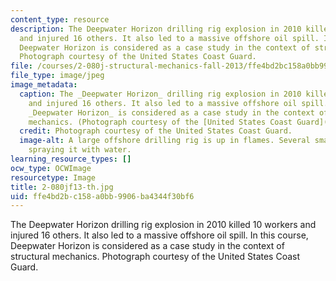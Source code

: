 ```yaml
---
content_type: resource
description: The Deepwater Horizon drilling rig explosion in 2010 killed 10 workers
  and injured 16 others. It also led to a massive offshore oil spill. In this course,
  Deepwater Horizon is considered as a case study in the context of structural mechanics.
  Photograph courtesy of the United States Coast Guard.
file: /courses/2-080j-structural-mechanics-fall-2013/ffe4bd2bc158a0bb9906ba4344f30bf6_2-080jf13-th.jpg
file_type: image/jpeg
image_metadata:
  caption: The _Deepwater Horizon_ drilling rig explosion in 2010 killed 10 workers
    and injured 16 others. It also led to a massive offshore oil spill. In this course,
    _Deepwater Horizon_ is considered as a case study in the context of structural
    mechanics. (Photograph courtesy of the [United States Coast Guard](http://en.wikipedia.org/wiki/File:Deepwater_Horizon_offshore_drilling_unit_on_fire_2010.jpg).)
  credit: Photograph courtesy of the United States Coast Guard.
  image-alt: A large offshore drilling rig is up in flames. Several small ships are
    spraying it with water.
learning_resource_types: []
ocw_type: OCWImage
resourcetype: Image
title: 2-080jf13-th.jpg
uid: ffe4bd2b-c158-a0bb-9906-ba4344f30bf6
---
```

The Deepwater Horizon drilling rig explosion in 2010 killed 10 workers and injured 16 others. It also led to a massive offshore oil spill. In this course, Deepwater Horizon is considered as a case study in the context of structural mechanics. Photograph courtesy of the United States Coast Guard.

